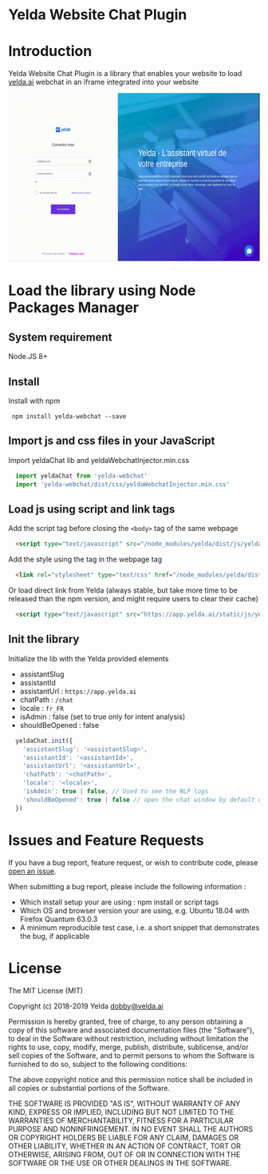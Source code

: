 Yelda Website Chat Plugin
=====

# Introduction
Yelda Website Chat Plugin is a library that enables your website to load [yelda.ai](https://yelda.ai) webchat in an iframe integrated into your website

![Demo](screencast-yelda.gif "Demo")

# Load the library using Node Packages Manager

## System requirement
Node.JS 8+

## Install
Install with npm
```shell
 npm install yelda-webchat --save
```

## Import js and css files in your JavaScript
Import yeldaChat lib and yeldaWebchatInjector.min.css
```javascript
  import yeldaChat from 'yelda-webchat'
  import 'yelda-webchat/dist/css/yeldaWebchatInjector.min.css'
```

## Load js using script and link tags
Add the script tag before closing the `<body>` tag of the same webpage
```html
  <script type="text/javascript" src="/node_modules/yelda/dist/js/yeldaWebchatInjector.min.js"></script>
```

Add the style using the <link> tag in the webpage <head> tag
```html
  <link rel="stylesheet" type="text/css" href="/node_modules/yelda/dist/css/yeldaWebchatInjector.min.css"/>
```

Or load direct link from Yelda (always stable, but take more time to be released than the npm version, and might require users to clear their cache)
```html
  <script type="text/javascript" src="https://app.yelda.ai/static/js/yeldaWebchatInjector.min.js"></script>
```

## Init the library
Initialize the lib with the Yelda provided elements
- assistantSlug
- assistantId
- assistantUrl : `https://app.yelda.ai`
- chatPath : `/chat`
- locale : `fr_FR`
- isAdmin : false (set to true only for intent analysis)
- shouldBeOpened : false

```javascript
  yeldaChat.init({
    'assistantSlug': '<assistantSlug>',
    'assistantId': '<assistantId>',
    'assistantUrl': '<assistantUrl>',
    'chatPath': '<chatPath>',
    'locale': '<locale>',
    'isAdmin': true | false, // Used to see the NLP logs
    'shouldBeOpened': true | false // open the chat window by default on loading the page if set to true
  })
```

# Issues and Feature Requests
If you have a bug report, feature request, or wish to contribute code, please [open an issue](https://github.com/Yeldaai/chat-plugin/issues).

When submitting a bug report, please include the following information :
- Which install setup your are using : npm install or script tags
- Which OS and browser version your are using, e.g. Ubuntu 18.04 with Firefox Quantum 63.0.3
- A minimum reproducible test case, i.e. a short snippet that demonstrates the bug, if applicable

License
=======

The MIT License (MIT)

Copyright (c) 2018-2019 Yelda <dobby@yelda.ai>

Permission is hereby granted, free of charge, to any person obtaining a copy
of this software and associated documentation files (the "Software"), to deal
in the Software without restriction, including without limitation the rights
to use, copy, modify, merge, publish, distribute, sublicense, and/or sell
copies of the Software, and to permit persons to whom the Software is
furnished to do so, subject to the following conditions:

The above copyright notice and this permission notice shall be included in all
copies or substantial portions of the Software.

THE SOFTWARE IS PROVIDED "AS IS", WITHOUT WARRANTY OF ANY KIND, EXPRESS OR
IMPLIED, INCLUDING BUT NOT LIMITED TO THE WARRANTIES OF MERCHANTABILITY,
FITNESS FOR A PARTICULAR PURPOSE AND NONINFRINGEMENT. IN NO EVENT SHALL THE
AUTHORS OR COPYRIGHT HOLDERS BE LIABLE FOR ANY CLAIM, DAMAGES OR OTHER
LIABILITY, WHETHER IN AN ACTION OF CONTRACT, TORT OR OTHERWISE, ARISING FROM,
OUT OF OR IN CONNECTION WITH THE SOFTWARE OR THE USE OR OTHER DEALINGS IN THE
SOFTWARE.
